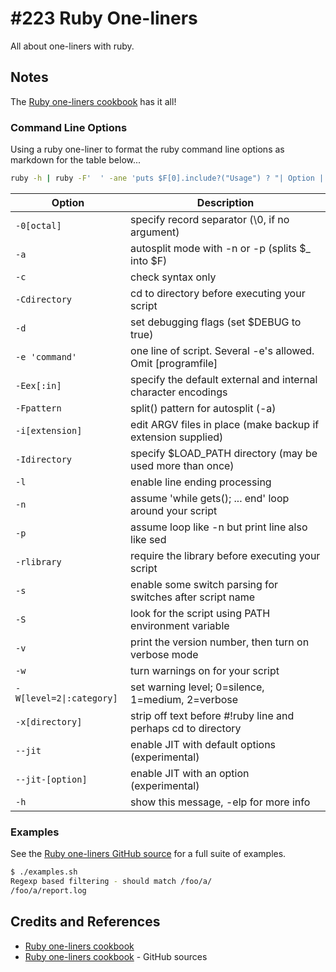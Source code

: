 # #223 Ruby One-liners

All about one-liners with ruby.

## Notes

The [Ruby one-liners cookbook](https://learnbyexample.github.io/learn_ruby_oneliners/one-liner-introduction.html) has it all!

### Command Line Options

Using a ruby one-liner to format the ruby command line options as markdown for the table below...

```sh
ruby -h | ruby -F'  ' -ane 'puts $F[0].include?("Usage") ? "| Option | Description |\n|---|---|\n" : "| `#{$F[1]}` | #{$_.chomp.gsub($F[1],"").strip} |"'
```

| Option | Description |
|---|---|
| `-0[octal]` | specify record separator (\0, if no argument) |
| `-a` | autosplit mode with -n or -p (splits $_ into $F) |
| `-c` | check syntax only |
| `-Cdirectory` | cd to directory before executing your script |
| `-d` | set debugging flags (set $DEBUG to true) |
| `-e 'command'` | one line of script. Several -e's allowed. Omit [programfile] |
| `-Eex[:in]` | specify the default external and internal character encodings |
| `-Fpattern` | split() pattern for autosplit (-a) |
| `-i[extension]` | edit ARGV files in place (make backup if extension supplied) |
| `-Idirectory` | specify $LOAD_PATH directory (may be used more than once) |
| `-l` | enable line ending processing |
| `-n` | assume 'while gets(); ... end' loop around your script |
| `-p` | assume loop like -n but print line also like sed |
| `-rlibrary` | require the library before executing your script |
| `-s` | enable some switch parsing for switches after script name |
| `-S` | look for the script using PATH environment variable |
| `-v` | print the version number, then turn on verbose mode |
| `-w` | turn warnings on for your script |
| `-W[level=2\|:category]` | set warning level; 0=silence, 1=medium, 2=verbose |
| `-x[directory]` | strip off text before #!ruby line and perhaps cd to directory |
| `--jit` | enable JIT with default options (experimental) |
| `--jit-[option]` | enable JIT with an option (experimental) |
| `-h` | show this message, -elp for more info |

### Examples

See the
[Ruby one-liners GitHub source](https://github.com/learnbyexample/learn_ruby_oneliners)
for a full suite of examples.

```bash
$ ./examples.sh
Regexp based filtering - should match /foo/a/
/foo/a/report.log
```

## Credits and References

* [Ruby one-liners cookbook](https://learnbyexample.github.io/learn_ruby_oneliners/one-liner-introduction.html)
* [Ruby one-liners cookbook](https://github.com/learnbyexample/learn_ruby_oneliners) - GitHub sources
